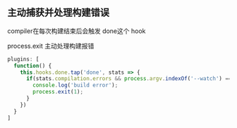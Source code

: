 ## 主动捕获并处理构建错误
compiler在每次构建结束后会触发 done这个 hook

process.exit 主动处理构建报错

```js
plugins: [
  function() {
    this.hooks.done.tap('done', stats => {
      if(stats.compilation.errors && process.argv.indexOf('--watch') == -1) {
        console.log('build error');
        process.exit(1);
      }
    })
  }
]
```
